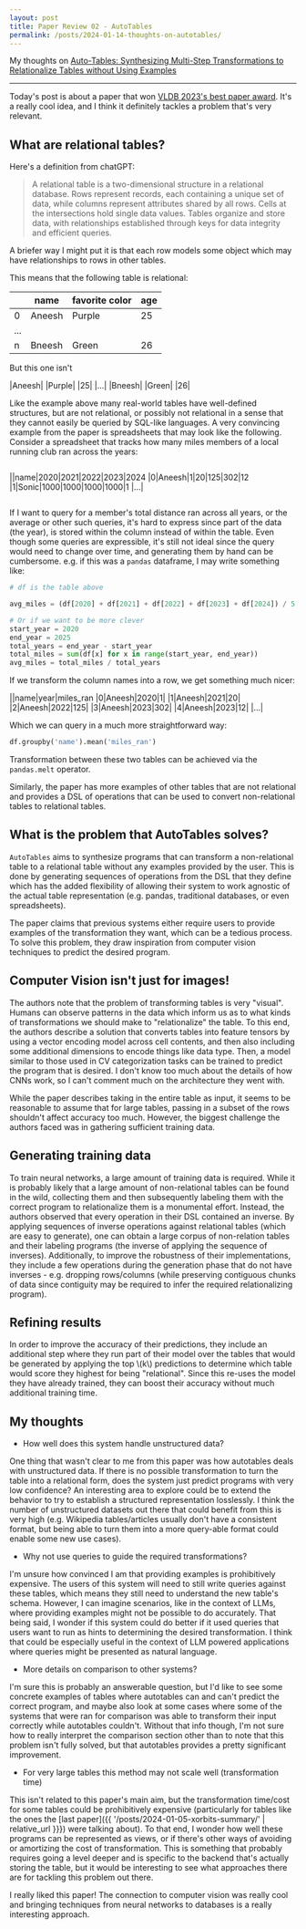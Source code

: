 ```yaml
---
layout: post
title: Paper Review 02 - AutoTables
permalink: /posts/2024-01-14-thoughts-on-autotables/
---
```


My thoughts on [Auto-Tables: Synthesizing Multi-Step Transformations to Relationalize Tables without Using Examples](https://arxiv.org/pdf/2307.14565.pdf)

---

Today's post is about a paper that won [VLDB 2023's best paper award](https://vldb.org/2023/?conference-awards).
It's a really cool idea, and I think it definitely tackles a problem that's very
relevant.

## What are relational tables?

Here's a definition from chatGPT:

> A relational table is a two-dimensional structure in a relational database.
> Rows represent records, each containing a unique set of data, while columns
> represent attributes shared by all rows. Cells at the intersections hold
> single data values. Tables organize and store data, with relationships
> established through keys for data integrity and efficient queries.

A briefer way I might put it is that each row models some object which may
have relationships to rows in other tables.

This means that the following table is relational:

||name|favorite color|age|
|---|---|---|---|
|0|Aneesh|Purple|25
|...|
|n|Bneesh|Green|26

But this one isn't

|Aneesh|
|Purple|
|25|
|...|
|Bneesh|
|Green|
|26|

Like the example above many real-world tables have well-defined structures, but
are not relational, or possibly not relational in a sense that they cannot
easily be queried by SQL-like languages. A very convincing example from the
paper is spreadsheets that may look like the following. Consider a spreadsheet
that tracks how many miles members of a local running club ran across the years:

<div style="width: 100%; overflow: auto;" markdown="block">

||name|2020|2021|2022|2023|2024
|0|Aneesh|1|20|125|302|12
|1|Sonic|1000|1000|1000|1000|1
|...|

</div>

If I want to query for a member's total distance ran across all years, or the
average or other such queries, it's hard to express since part of the data (the
year), is stored within the column instead of within the table. Even though some
queries are expressible, it's still not ideal since the query would need to
change over time, and generating them by hand can be cumbersome. e.g. if this
was a `pandas` dataframe, I may write something like:

```python
# df is the table above

avg_miles = (df[2020] + df[2021] + df[2022] + df[2023] + df[2024]) / 5

# Or if we want to be more clever
start_year = 2020
end_year = 2025
total_years = end_year - start_year
total_miles = sum(df[x] for x in range(start_year, end_year))
avg_miles = total_miles / total_years
```

If we transform
the column names into a row, we get something much nicer:

||name|year|miles\_ran
|0|Aneesh|2020|1|
|1|Aneesh|2021|20|
|2|Aneesh|2022|125|
|3|Aneesh|2023|302|
|4|Aneesh|2023|12|
|...|

Which we can query in a much more straightforward way:

```python
df.groupby('name').mean('miles_ran')
```
Transformation between these two tables can be achieved via the `pandas.melt`
operator.

Similarly, the paper has more examples of other tables that are not relational
and provides a DSL of operations that can be used to convert non-relational
tables to relational tables.

## What is the problem that AutoTables solves?

`AutoTables` aims to synthesize programs that can transform a non-relational
table to a relational table without any examples provided by the user. This is
done by generating sequences of operations from the DSL that they define which
has the added flexibility of allowing their system to work agnostic of the
actual table representation (e.g. pandas, traditional databases, or even
spreadsheets).

The paper claims that previous systems either require users to provide examples
of the transformation they want, which can be a tedious process. To solve this
problem, they draw inspiration from computer vision techniques to predict the
desired program.

## Computer Vision isn't just for images!

The authors note that the problem of transforming tables is very "visual".
Humans can observe patterns in the data which inform us as to what kinds of
transformations we should make to "relationalize" the table. To this end, the
authors describe a solution that converts tables into feature tensors by using a
vector encoding model across cell contents, and then also including some
additional dimensions to encode things like data type. Then, a model similar to
those used in CV categorization tasks can be trained to predict the program that
is desired. I don't know too much about the details of how CNNs work, so I can't
comment much on the architecture they went with.

While the paper describes taking in the entire table as input, it
seems to be reasonable to assume that for large tables, passing in a subset of
the rows shouldn't affect accuracy too much. However, the biggest challenge the
authors faced was in gathering sufficient training data.

## Generating training data

To train neural networks, a large amount of training data is required. While it
is probably likely that a large amount of non-relational tables can be found in
the wild, collecting them and then subsequently labeling them with the correct
program to relationalize them is a monumental effort. Instead, the authors
observed that every operation in their DSL contained an inverse. By applying
sequences of inverse operations against relational tables (which are easy to
generate), one can obtain a large corpus of non-relation tables and their
labeling programs (the inverse of applying the sequence of inverses).
Additionally, to improve the robustness of their implementations, they include a
few operations during the generation phase that do not have inverses - e.g.
dropping rows/columns (while preserving contiguous chunks of data since
contiguity may be required to infer the required relationalizing program).

## Refining results

In order to improve the accuracy of their predictions, they include an
additional step where they run part of their model over the tables that would be
generated by applying the top \\(k\\) predictions to determine which table would
score they highest for being "relational". Since this re-uses the model they
have already trained, they can boost their accuracy without much additional
training time.

## My thoughts

 - How well does this system handle unstructured data?

  One thing that wasn't clear to me from this paper was how autotables deals
  with unstructured data. If there is no possible transformation to turn the
  table into a relational form, does the system just predict programs with very
  low confidence? An interesting area to explore could be to extend the behavior
  to try to establish a structured representation losslessly. I think the number
  of unstructured datasets out there that could benefit from this is very high
  (e.g. Wikipedia tables/articles usually don't have a consistent format, but
  being able to turn them into a more query-able format could enable some
  new use cases).

 - Why not use queries to guide the required transformations?

 I'm unsure how convinced I am that providing examples is prohibitively
 expensive. The users of this system will need to still write queries against
 these tables, which means they still need to understand the new table's schema.
 However, I can imagine scenarios, like in the context of LLMs, where providing
 examples might not be possible to do accurately. That being said, I wonder if
 this system could do better if it used queries that users want to run as hints
 to determining the desired transformation. I think that could be especially
 useful in the context of LLM powered applications where queries might be
 presented as natural language.

 - More details on comparison to other systems?

 I'm sure this is probably an answerable question, but I'd like to see some
 concrete examples of tables where autotables can and can't predict the correct
 program, and maybe also look at some cases where some of the systems that were
 ran for comparison was able to transform their input correctly while
 autotables couldn't. Without that info though, I'm not sure how to really
 interpret the comparison section other than to note that this problem isn't
 fully solved, but that autotables provides a pretty significant improvement.

 - For very large tables this method may not scale well (transformation time)

 This isn't related to this paper's main aim, but the transformation time/cost
 for some tables could be prohibitively expensive (particularly for tables like
 the ones the [last paper]({{ '/posts/2024-01-05-xorbits-summary/' | relative_url }}})
 were talking about). To that end, I wonder how well these programs can be
 represented as views, or if there's other ways of avoiding or amortizing the
 cost of transformation. This is something that probably requires going a level
 deeper and is specific to the backend that's actually storing the table, but it
 would be interesting to see what approaches there are for tackling this problem
 out there.


 I really liked this paper! The connection to computer vision was really cool
 and bringing techniques from neural networks to databases is a really
 interesting approach.
